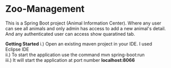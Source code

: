 # Zoo-Management
This is a Spring Boot project (Animal Information Center). Where any user can see all animals and only admin has access to add a new animal's detail. And any authenticated user can access show quaratined tab.

**Getting Started**
i.) Open an existing maven project in your IDE. I used Eclipse IDE </br>
ii.) To start the application use the command mvn spring-boot:run </br> 
iii.) It will start the application at port number **localhost:8066** </br>
